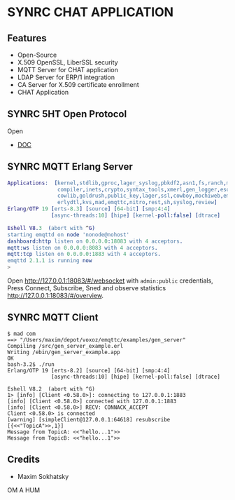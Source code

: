 SYNRC CHAT APPLICATION
======================

Features
--------

* Open-Source
* X.509 OpenSSL, LiberSSL security
* MQTT Server for CHAT application
* LDAP Server for ERP/1 integration
* CA Server for X.509 certificate enrollment
* CHAT Application

SYNRC 5HT Open Protocol
-----------------------

Open

* [DOC](priv/doc/protocol/)

SYNRC MQTT Erlang Server
------------------------


```erlang
Applications:  [kernel,stdlib,gproc,lager_syslog,pbkdf2,asn1,fs,ranch,mnesia,
                compiler,inets,crypto,syntax_tools,xmerl,gen_logger,esockd,
                cowlib,goldrush,public_key,lager,ssl,cowboy,mochiweb,emqttd,
                erlydtl,kvs,mad,emqttc,nitro,rest,sh,syslog,review]
Erlang/OTP 19 [erts-8.3] [source] [64-bit] [smp:4:4]
              [async-threads:10] [hipe] [kernel-poll:false] [dtrace]

Eshell V8.3  (abort with ^G)
starting emqttd on node 'nonode@nohost'
dashboard:http listen on 0.0.0.0:18083 with 4 acceptors.
mqtt:ws listen on 0.0.0.0:8083 with 4 acceptors.
mqtt:tcp listen on 0.0.0.0:1883 with 4 acceptors.
emqttd 2.1.1 is running now
>
```

Open http://127.0.0.1:18083/#/websocket with `admin:public` credentials,
Press Connect, Subscribe, Sned and observe statistics http://127.0.0.1:18083/#/overview.

SYNRC MQTT Client
-----------------

```
$ mad com
==> "/Users/maxim/depot/voxoz/emqttc/examples/gen_server"
Compiling /src/gen_server_example.erl
Writing /ebin/gen_server_example.app
OK
bash-3.2$ ./run
Erlang/OTP 19 [erts-8.2] [source] [64-bit] [smp:4:4]
              [async-threads:10] [hipe] [kernel-poll:false] [dtrace]

Eshell V8.2  (abort with ^G)
1> [info] [Client <0.58.0>]: connecting to 127.0.0.1:1883
[info] [Client <0.58.0>] connected with 127.0.0.1:1883
[info] [Client <0.58.0>] RECV: CONNACK_ACCEPT
Client <0.58.0> is connected
[warning] [simpleClient@127.0.0.1:64618] resubscribe [{<<"TopicA">>,1}]
Message from TopicA: <<"hello...1">>
Message from TopicB: <<"hello...1">>
```

Credits
-------

* Maxim Sokhatsky

OM A HUM
